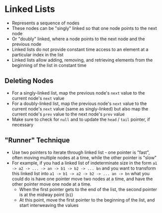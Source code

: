 # Linked Lists

* Represents a sequence of nodes
* These nodes can be "singly" linked so that one node points to the next node
* Or "doubly" linked, where a node points to the next node and the previous node
* Linked lists do not provide constant time access to an element at a particular index in the list
* Linked lists allow adding, removing, and retrieving elements from the beginning of the list in constant time

## Deleting Nodes

* For a singly-linked list, map the previous node's `next` value to the current node's `next` value
* For a doubly-linked list, map the previous node's `next` value to the current node's `next` value (same as singly-linked) but also map the current node's `prev` value to the next node's `prev` value
* Make sure to check for `null` and to update the `head` / `tail` pointer, if necessary

## "Runner" Technique

* Use two pointers to iterate through linked list - one pointer is "fast", often moving multiple nodes at a time, while the other pointer is "slow"
* For example, if you had a linked list of indeterminate size in the form `a1 -> a2 -> ... -> an -> b1 -> b2 -> ... bn` and you want to transform this linked list into `a1 -> b1 -> a2 -> b2 -> ... an -> bn` what you could do is have one pointer move two nodes at a time, and have the other pointer move one node at a time.
  * When the first pointer gets to the end of the list, the second pointer is at the midway point (`b1`)
  * At this point, move the first pointer to the beginning of the list, and start interweaving the values
